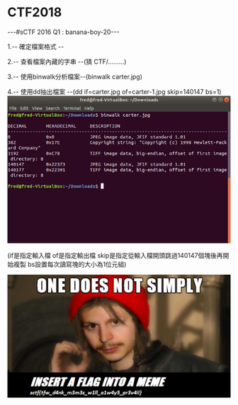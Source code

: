 # CTF2018
---#sCTF 2016 Q1 : banana-boy-20---



1.-- 確定檔案格式 --



2.-- 查看檔案內藏的字串 --(猜 CTF/.........)



3.-- 使用binwalk分析檔案--(binwalk carter.jpg)



4.-- 使用dd抽出檔案 --(dd if=carter.jpg of=carter-1.jpg skip=140147 bs=1)
![圖片](pic/binwalk.png)


(if是指定輸入檔
 of是指定輸出檔
 skip是指定從輸入檔開頭跳過140147個塊後再開始複製
 bs設置每次讀寫塊的大小為1位元組)



![圖片](pic/new.jpg)
